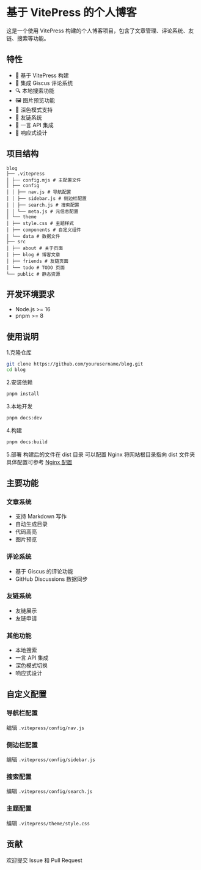 # 基于 VitePress 的个人博客

这是一个使用 VitePress 构建的个人博客项目，包含了文章管理、评论系统、友链、搜索等功能。

## 特性

- 📝 基于 VitePress 构建
- 💬 集成 Giscus 评论系统
- 🔍 本地搜索功能
- 🖼️ 图片预览功能
- 🌙 深色模式支持
- 🔗 友链系统
- 💫 一言 API 集成
- 📱 响应式设计

## 项目结构

```
blog
├── .vitepress
│ ├── config.mjs # 主配置文件
│ ├── config
│ │ ├── nav.js # 导航配置
│ │ ├── sidebar.js # 侧边栏配置
│ │ ├── search.js # 搜索配置
│ │ └── meta.js # 元信息配置
│ └── theme
│ ├── style.css # 主题样式
│ ├── components # 自定义组件
│ └── data # 数据文件
├── src
│ ├── about # 关于页面
│ ├── blog # 博客文章
│ ├── friends # 友链页面
│ └── todo # TODO 页面
└── public # 静态资源
```

## 开发环境要求

- Node.js >= 16
- pnpm >= 8

## 使用说明

1.克隆仓库

```bash
git clone https://github.com/yourusername/blog.git
cd blog
```

2.安装依赖

```bash
pnpm install
```

3.本地开发

```bash
pnpm docs:dev
```

4.构建

```bash
pnpm docs:build
```

5.部署
构建后的文件在 dist 目录
可以配置 Nginx 将网站根目录指向 dist 文件夹
具体配置可参考 [Nginx 配置](https://blog.honahec.cc/blog/nginx.html)

## 主要功能

### 文章系统

- 支持 Markdown 写作
- 自动生成目录
- 代码高亮
- 图片预览

### 评论系统

- 基于 Giscus 的评论功能
- GitHub Discussions 数据同步

### 友链系统

- 友链展示
- 友链申请

### 其他功能

- 本地搜索
- 一言 API 集成
- 深色模式切换
- 响应式设计

## 自定义配置

### 导航栏配置

编辑 `.vitepress/config/nav.js`

### 侧边栏配置

编辑 `.vitepress/config/sidebar.js`

### 搜索配置

编辑 `.vitepress/config/search.js`

### 主题配置

编辑 `.vitepress/theme/style.css`

## 贡献

欢迎提交 Issue 和 Pull Request
